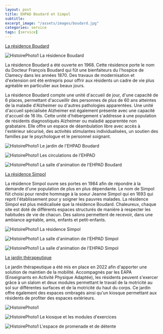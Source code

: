 ```yaml
---
layout: post
title: EHPAD Boudard et Simpol
subtitle:
excerpt_image: "/assets/images/boudard.jpg"
categories: service
tags: [service]
---
```


<u>La résidence Boudard</u>

![HistoirePhoto1](https://ch-clamecy.github.io/JEP2025/assets/images/Clamecy--2.jpg)  La résidence Boudard

La résidence Boudard a été ouverte en 1968. Cette résidence porte le nom du Docteur François Boudard qui fût une bienfaiteurs du l'hospice de Clamecy dans les années 1870. Des travaux de modernisation et d'extension ont été entrepris pour offrir aux résidents un cadre de vie plus agréable en particulier aux beaux jours.

La résidence Boudard compte une unité d'accueil de jour, d'une capacité de 6 places, permettant d'accueillir des personnes de plus de 60 ans atteintes de la maladie d'Alzheimer ou d'autres pathologies apparentées. Une unité d'accueil spécialisée Alzheimer est également présente avec une capacité d'accueil de 16 lits. Cette unité d'hébergement s'addresse à une population de résidents diagnostiqués Alzheimer ou maladié apparentée non grabataire. Elle offre un espace de déambulation libre avec accès à l'extérieur sécurisé, des activités stimulantes individualisées, un soutien des familles par le psychologue et le personnel soignant.

![HistoirePhoto1](https://ch-clamecy.github.io/JEP2025/assets/images/Jardin-Boudard-1.jpg)  Le jardin de l'EHPAD Boudard


![HistoirePhoto1](https://ch-clamecy.github.io/JEP2025/assets/images/CouloirEtage2-Boudard-1.jpg)  Les circulations de l'EHPAD


![HistoirePhoto1](https://ch-clamecy.github.io/JEP2025/assets/images/CouloirEtage1-Boudard-3.jpg)  La salle d'animation de l'EHPAD Boudard


<u>La résidence Simpol</u>

La résidence Simpol ouvre ses portes en 1984 afin de répondre à la demande d'une population de plus en plus dépendante. Le nom de Simpol fût choisi pour rendre hommage à la soeur Jeanne Simpol qui en 1693 qui reprit l'établissement pour y soigner les pauvres malades. La résidence Simpol est plus médicalisée que la résidence Boudard. Chaleureux, chaque site est doté de différents espaces structurés de manière à respecter les habitudes de vie de chacun. Des salons permettent de recevoir, dans une ambiance agréable, amis, enfants et petit-enfants.

![HistoirePhoto1](https://ch-clamecy.github.io/JEP2025/assets/images/simpol.jpg)  La résidence Simpol


![HistoirePhoto1](https://ch-clamecy.github.io/JEP2025/assets/images/simpol1.jpg)  La salle d'animation de l'EHPAD Simpol


![HistoirePhoto1](https://ch-clamecy.github.io/JEP2025/assets/images/simpol2.jpg)  La salle d'animation de l'EHPAD Simpol


<u>Le jardin thérapeutique</u>

Le jardin thérapeutique a été mis en place en 2022 afin d'apporter une solution de maintien de la mobilité. Accompagnés par les EAPA (Enseignants en Activité Physique Adaptée), les résidents peuvent s'exercer grâce à un slalom et deux modules permettant le travail de la motricité au sol sur différentes surfaces et de la motricité du haut du corps. Ce jardin offre également des espaces ombragés ainsi qu'un kiosque permettant aux résidents de profiter des espaces extérieurs.

![HistoirePhoto1](https://ch-clamecy.github.io/JEP2025/assets/images/Clamecy-07550.jpg)


![HistoirePhoto1](https://ch-clamecy.github.io/JEP2025/assets/images/jardin2.jpg)  Le kiosque et les modules d'exercices


![HistoirePhoto1](https://ch-clamecy.github.io/JEP2025/assets/images/jardin1.jpg)  L'espace de promenade et de détente
